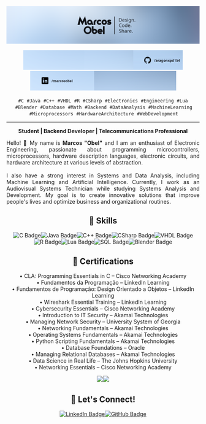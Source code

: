 <!-- Banner principal -->
<p align="center">
  <a href="https://www.linkedin.com/in/marcosobel/" target="_blank"><img src="https://raw.githubusercontent.com/aragonxpd154/aragonxpd154/main/name_profile.png" alt="Marcos Obel - Design. Code. Share." width="800"/></a>
</p>

<!-- Ícones artísticos (colados) -->
<p align="center">
  <a href="#"><img src="https://raw.githubusercontent.com/aragonxpd154/aragonxpd154/main/art_1.png" alt="Art 1" width="159"/></a><a href="#"><img src="https://raw.githubusercontent.com/aragonxpd154/aragonxpd154/main/art_2.png" alt="Art 2" width="128"/></a><a href="https://github.com/aragonxpd154" target="_blank"><img src="https://raw.githubusercontent.com/aragonxpd154/aragonxpd154/main/art_3.png" alt="GitHub Profile" width="129"/></a><a href="https://linkedin.com/in/marcosobel" target="_blank"><img src="https://raw.githubusercontent.com/aragonxpd154/aragonxpd154/main/art_4.png" alt="LinkedIn Profile" width="167"/></a><a href="https://linkedin.com/in/marcosobel" target="_blank"><img src="https://raw.githubusercontent.com/aragonxpd154/aragonxpd154/main/art_5.png" alt="LinkedIn Banner" width="214"/></a>
</p>

<!-- Especializações -->
<div align="center">
  <p>
    <code>#C</code> &nbsp;<code>#Java</code> &nbsp;<code>#C++</code> &nbsp;<code>#VHDL</code> &nbsp;<code>#R</code> &nbsp;<code>#CSharp</code> &nbsp;<code>#Electronics</code> &nbsp;<code>#Engineering</code> &nbsp;<code>#Lua</code> &nbsp;<code>#Blender</code> &nbsp;<code>#Database</code> &nbsp;<code>#Math</code> &nbsp;<code>#Backend</code> &nbsp;<code>#DataAnalysis</code> &nbsp;<code>#MachineLearning</code> &nbsp;<code>#Microprocessors</code> &nbsp;<code>#HardwareArchitecture</code> &nbsp;<code>#WebDevelopment</code>
  </p>
  <hr/>
  <b>Student | Backend Developer | Telecommunications Professional</b>
</div>

<!-- Apresentação -->
<p align="justify">
  Hello! 👋 My name is <b>Marcos "Obel"</b> and I am an enthusiast of Electronic Engineering, passionate about programming microcontrollers, microprocessors, hardware description languages, electronic circuits, and hardware architecture at various levels of abstraction.<br/><br/>
  I also have a strong interest in Systems and Data Analysis, including Machine Learning and Artificial Intelligence. Currently, I work as an Audiovisual Systems Technician while studying Systems Analysis and Development. My goal is to create innovative solutions that improve people's lives and optimize business and organizational routines.
</p>

<!-- Skills -->
<h2 align="center">🚀 Skills</h2>
<p align="center">
  <img src="https://img.shields.io/badge/C-00599C?style=for-the-badge&logo=c&logoColor=white" alt="C Badge"/><img src="https://img.shields.io/badge/Java-007396?style=for-the-badge&logo=java&logoColor=white" alt="Java Badge"/><img src="https://img.shields.io/badge/C++-00599C?style=for-the-badge&logo=c%2B%2B&logoColor=white" alt="C++ Badge"/><img src="https://img.shields.io/badge/C%23-239120?style=for-the-badge&logo=c-sharp&logoColor=white" alt="CSharp Badge"/><img src="https://img.shields.io/badge/VHDL-7D3796?style=for-the-badge" alt="VHDL Badge"/><img src="https://img.shields.io/badge/R-276DC3?style=for-the-badge&logo=r&logoColor=white" alt="R Badge"/><img src="https://img.shields.io/badge/Lua-2C2D72?style=for-the-badge&logo=lua&logoColor=white" alt="Lua Badge"/><img src="https://img.shields.io/badge/SQL-003B57?style=for-the-badge&logo=postgresql&logoColor=white" alt="SQL Badge"/><img src="https://img.shields.io/badge/Blender-F5792A?style=for-the-badge&logo=blender&logoColor=white" alt="Blender Badge"/>
</p>

<!-- Certifications -->
<h2 align="center">📜 Certifications</h2>
<p align="center">
  • CLA: Programming Essentials in C – Cisco Networking Academy<br/>
  • Fundamentos da Programação – LinkedIn Learning<br/>
  • Fundamentos de Programação: Design Orientado a Objetos – LinkedIn Learning<br/>
  • Wireshark Essential Training – LinkedIn Learning<br/>
  • Cybersecurity Essentials – Cisco Networking Academy<br/>
  • Introduction to IT Security – Akamai Technologies<br/>
  • Managing Network Security – University System of Georgia<br/>
  • Networking Fundamentals – Akamai Technologies<br/>
  • Operating Systems Fundamentals – Akamai Technologies<br/>
  • Python Scripting Fundamentals – Akamai Technologies<br/>
  • Database Foundations – Oracle<br/>
  • Managing Relational Databases – Akamai Technologies<br/>
  • Data Science in Real Life – The Johns Hopkins University<br/>
  • Networking Essentials – Cisco Networking Academy
</p>

<!-- Estatísticas GitHub -->
<div align="center">
  <a href="https://github.com/aragonxpd154"><img height="180em" src="https://github-readme-stats.vercel.app/api?username=aragonxpd154&show_icons=true&theme=dracula&include_all_commits=true&count_private=true"/><img height="180em" src="https://github-readme-stats.vercel.app/api/top-langs/?username=aragonxpd154&layout=compact&langs_count=7&theme=dracula"/></a>
</div>

<!-- Let's Connect -->
<h2 align="center">🤝 Let's Connect!</h2>
<p align="center">
  <a href="https://linkedin.com/in/marcosobel" target="_blank"><img src="https://img.shields.io/badge/LinkedIn-0A66C2?style=for-the-badge&logo=linkedin&logoColor=white" alt="LinkedIn Badge"/></a><a href="https://github.com/aragonxpd154" target="_blank"><img src="https://img.shields.io/badge/GitHub-100000?style=for-the-badge&logo=github&logoColor=white" alt="GitHub Badge"/></a>
</p>
